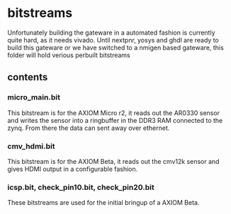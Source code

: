 <!--
SPDX-FileCopyrightText: © 2020 Robin Ole Heinemann <robin.ole.heinemann@gmail.com>
SPDX-License-Identifier: CC-BY-SA-4.0
-->

# bitstreams
Unfortunately building the gateware in a automated fashion is currently quite hard, as it needs vivado.
Until nextpnr, yosys and ghdl are ready to build this gateware or we have switched to a nmigen based gateware, this folder will hold verious perbuilt bitstreams

## contents
### micro_main.bit
This bitstream is for the AXIOM Micro r2, it reads out the AR0330 sensor and writes the sensor into a ringbuffer in the DDR3 RAM connected to the zynq. From there the data can sent away over ethernet.
### cmv_hdmi.bit
This bitstream is for the AXIOM Beta, it reads out the cmv12k sensor and gives HDMI output in a configurable fashion.
### icsp.bit, check_pin10.bit, check_pin20.bit
These bitstreams are used for the initial bringup of a AXIOM Beta.
